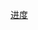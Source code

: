 [进度](https://whales.jobs.feishu.cn/referral/campus/position/application?token=MzsxNjkzMzAxMjUzMDE3OzcyNTEzOTUwNDI3NjQzOTA0MDQ7MA)

